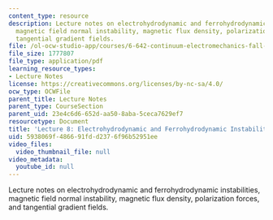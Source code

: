 ```yaml
---
content_type: resource
description: Lecture notes on electrohydrodynamic and ferrohydrodynamic instabilities,
  magnetic field normal instability, magnetic flux density, polarization forces, and
  tangential gradient fields.
file: /ol-ocw-studio-app/courses/6-642-continuum-electromechanics-fall-2008/5938069f486691fdd2376f96b52951ee_lec08_f08.pdf
file_size: 1777807
file_type: application/pdf
learning_resource_types:
- Lecture Notes
license: https://creativecommons.org/licenses/by-nc-sa/4.0/
ocw_type: OCWFile
parent_title: Lecture Notes
parent_type: CourseSection
parent_uid: 23e4c6d6-652d-aa50-8aba-5ceca7629ef7
resourcetype: Document
title: 'Lecture 8: Electrohydrodynamic and Ferrohydrodynamic Instabilities'
uid: 5938069f-4866-91fd-d237-6f96b52951ee
video_files:
  video_thumbnail_file: null
video_metadata:
  youtube_id: null
---
```

Lecture notes on electrohydrodynamic and ferrohydrodynamic instabilities, magnetic field normal instability, magnetic flux density, polarization forces, and tangential gradient fields.